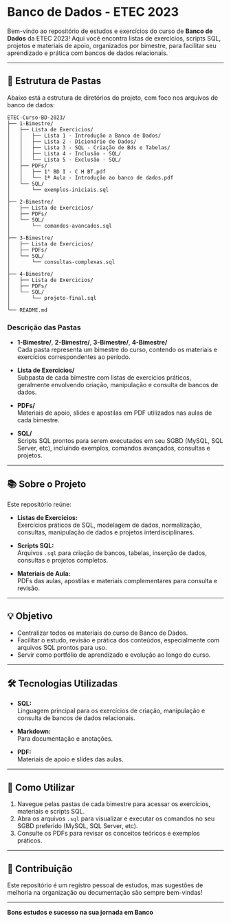# Banco de Dados - ETEC 2023

Bem-vindo ao repositório de estudos e exercícios do curso de **Banco de Dados** da ETEC 2023! Aqui você encontra listas de exercícios, scripts SQL, projetos e materiais de apoio, organizados por bimestre, para facilitar seu aprendizado e prática com bancos de dados relacionais.

---

## 📂 Estrutura de Pastas

Abaixo está a estrutura de diretórios do projeto, com foco nos arquivos de banco de dados:

```
ETEC-Curso-BD-2023/
├── 1-Bimestre/
│   ├── Lista de Exercicios/
│   │   ├── Lista 1 - Introdução a Banco de Dados/
│   │   ├── Lista 2 - Dicionário de Dados/
│   │   ├── Lista 3 - SQL - Criação de Bds e Tabelas/
│   │   ├── Lista 4 - Inclusão - SQL/
│   │   └── Lista 5 - Exclusão - SQL/
│   ├── PDFs/
│   │   ├── 1° BD I - C H BT.pdf
│   │   └── 1ª Aula - Introdução ao banco de dados.pdf
│   └── SQL/
│       └── exemplos-iniciais.sql
│
├── 2-Bimestre/
│   ├── Lista de Exercicios/
│   ├── PDFs/
│   └── SQL/
│       └── comandos-avancados.sql
│
├── 3-Bimestre/
│   ├── Lista de Exercicios/
│   ├── PDFs/
│   └── SQL/
│       └── consultas-complexas.sql
│
├── 4-Bimestre/
│   ├── Lista de Exercicios/
│   ├── PDFs/
│   └── SQL/
│       └── projeto-final.sql
│
└── README.md
```

### Descrição das Pastas

- **1-Bimestre/**, **2-Bimestre/**, **3-Bimestre/**, **4-Bimestre/**  
  Cada pasta representa um bimestre do curso, contendo os materiais e exercícios correspondentes ao período.

- **Lista de Exercicios/**  
  Subpasta de cada bimestre com listas de exercícios práticos, geralmente envolvendo criação, manipulação e consulta de bancos de dados.

- **PDFs/**  
  Materiais de apoio, slides e apostilas em PDF utilizados nas aulas de cada bimestre.

- **SQL/**  
  Scripts SQL prontos para serem executados em seu SGBD (MySQL, SQL Server, etc), incluindo exemplos, comandos avançados, consultas e projetos.

---

## 📚 Sobre o Projeto

Este repositório reúne:

- **Listas de Exercícios:**  
  Exercícios práticos de SQL, modelagem de dados, normalização, consultas, manipulação de dados e projetos interdisciplinares.

- **Scripts SQL:**  
  Arquivos `.sql` para criação de bancos, tabelas, inserção de dados, consultas e projetos completos.

- **Materiais de Aula:**  
  PDFs das aulas, apostilas e materiais complementares para consulta e revisão.

---

## 💡 Objetivo

- Centralizar todos os materiais do curso de Banco de Dados.
- Facilitar o estudo, revisão e prática dos conteúdos, especialmente com arquivos SQL prontos para uso.
- Servir como portfólio de aprendizado e evolução ao longo do curso.

---

## 🛠️ Tecnologias Utilizadas

- **SQL:**  
  Linguagem principal para os exercícios de criação, manipulação e consulta de bancos de dados relacionais.

- **Markdown:**  
  Para documentação e anotações.

- **PDF:**  
  Materiais de apoio e slides das aulas.

---

## 🚀 Como Utilizar

1. Navegue pelas pastas de cada bimestre para acessar os exercícios, materiais e scripts SQL.
2. Abra os arquivos `.sql` para visualizar e executar os comandos no seu SGBD preferido (MySQL, SQL Server, etc).
3. Consulte os PDFs para revisar os conceitos teóricos e exemplos práticos.

---

## 🤝 Contribuição

Este repositório é um registro pessoal de estudos, mas sugestões de melhoria na organização ou documentação são sempre bem-vindas!

---

**Bons estudos e sucesso na sua jornada em Banco**
